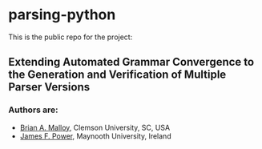 # parsing-python

This is the public repo for the project:

## Extending Automated Grammar Convergence to the Generation and Verification of Multiple Parser Versions

### Authors are:
* [Brian A. Malloy](http://www.brianmalloy.com/), Clemson University, SC, USA
* [James F. Power](http://www.cs.nuim.ie/~jpower/), Maynooth University, Ireland



